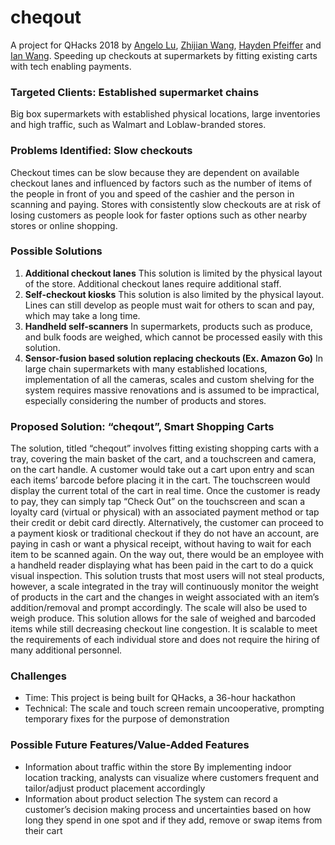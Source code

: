 # cheqout
A project for QHacks 2018 by [Angelo Lu](https://github.com/angelolu/), [Zhijian Wang](https://github.com/EvW1998/), [Hayden Pfeiffer](https://github.com/PfeifferH/) and [Ian Wang](https://github.com/ianw3214/). Speeding up checkouts at supermarkets by fitting existing carts with tech enabling payments.
### Targeted Clients: Established supermarket chains
Big box supermarkets with established physical locations, large inventories and high traffic, such as Walmart and Loblaw-branded stores.
### Problems Identified: Slow checkouts
Checkout times can be slow because they are dependent on available checkout lanes and influenced by factors such as the number of items of the people in front of you and speed of the cashier and the person in scanning and paying. Stores with consistently slow checkouts are at risk of losing customers as people look for faster options such as other nearby stores or online shopping.
### Possible Solutions
1.  **Additional checkout lanes**
This solution is limited by the physical layout of the store. Additional checkout lanes require additional staff.
2.  **Self-checkout kiosks**
This solution is also limited by the physical layout. Lines can still develop as people must wait for others to scan and pay, which may take a long time.
3.  **Handheld self-scanners**
In supermarkets, products such as produce, and bulk foods are weighed, which cannot be processed easily with this solution.
4.  **Sensor-fusion based solution replacing checkouts (Ex. Amazon Go)**
In large chain supermarkets with many established locations, implementation of all the cameras, scales and custom shelving for the system requires massive renovations and is assumed to be impractical, especially considering the number of products and stores. 

### Proposed Solution: “cheqout”, Smart Shopping Carts
The solution, titled “cheqout” involves fitting existing shopping carts with a tray, covering the main basket of the cart, and a touchscreen and camera, on the cart handle. 
A customer would take out a cart upon entry and scan each items’ barcode before placing it in the cart. The touchscreen would display the current total of the cart in real time. Once the customer is ready to pay, they can simply tap “Check Out” on the touchscreen and scan a loyalty card (virtual or physical) with an associated payment method or tap their credit or debit card directly. Alternatively, the customer can proceed to a payment kiosk or traditional checkout if they do not have an account, are paying in cash or want a physical receipt, without having to wait for each item to be scanned again.
On the way out, there would be an employee with a handheld reader displaying what has been paid in the cart to do a quick visual inspection.
This solution trusts that most users will not steal products, however, a scale integrated in the tray will continuously monitor the weight of products in the cart and the changes in weight associated with an item’s addition/removal and prompt accordingly. The scale will also be used to weigh produce.
This solution allows for the sale of weighed and barcoded items while still decreasing checkout line congestion. It is scalable to meet the requirements of each individual store and does not require the hiring of many additional personnel.
### Challenges
*  Time: This project is being built for QHacks, a 36-hour hackathon
*  Technical: The scale and touch screen remain uncooperative, prompting temporary fixes for the purpose of demonstration

### Possible Future Features/Value-Added Features
*  Information about traffic within the store
By implementing indoor location tracking, analysts can visualize where customers frequent and tailor/adjust product placement accordingly
*  Information about product selection
The system can record a customer’s decision making process and uncertainties based on how long they spend in one spot and if they add, remove or swap items from their cart
